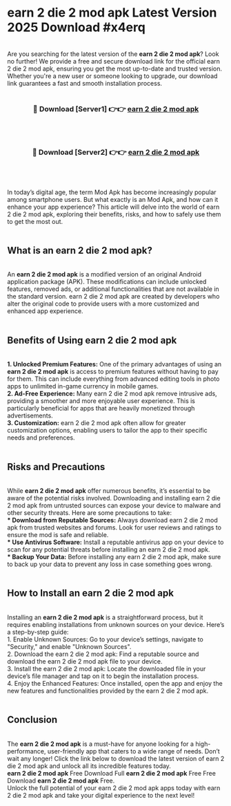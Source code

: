 # earn 2 die 2 mod apk Latest Version 2025 Download #x4erq<br>
<br>
Are you searching for the latest version of the <strong>earn 2 die 2 mod apk</strong>? Look no further! We provide a free and secure download link for the official earn 2 die 2 mod apk, ensuring you get the most up-to-date and trusted version. Whether you're a new user or someone looking to upgrade, our download link guarantees a fast and smooth installation process.
<br>
<br>
<div align="center">
<h3>🔴 Download [Server1] 👉👉 <a href="https://modyolo.store/earn_2_die_2_mod_apk">earn 2 die 2 mod apk</a></h3><br>
<br>
<h3>🔴 Download [Server2] 👉👉 <a href="https://modyolo.store/=earn_2_die_2_mod_apk">earn 2 die 2 mod apk</a></h3><br>
</div>
<br>
<br>
In today’s digital age, the term Mod Apk has become increasingly popular among smartphone users. But what exactly is an Mod Apk, and how can it enhance your app experience? This article will delve into the world of earn 2 die 2 mod apk, exploring their benefits, risks, and how to safely use them to get the most out.
<br>
<br>
<h2>What is an earn 2 die 2 mod apk?</h2>
<br>
An <strong>earn 2 die 2 mod apk</strong> is a modified version of an original Android application package (APK). These modifications can include unlocked features, removed ads, or additional functionalities that are not available in the standard version. earn 2 die 2 mod apk are created by developers who alter the original code to provide users with a more customized and enhanced app experience.
<br>
<br>
<h2>Benefits of Using earn 2 die 2 mod apk</h2>
<br>
<strong> 1. Unlocked Premium Features:</strong> One of the primary advantages of using an <strong>earn 2 die 2 mod apk</strong> is access to premium features without having to pay for them. This can include everything from advanced editing tools in photo apps to unlimited in-game currency in mobile games.
<br>
<strong> 2. Ad-Free Experience:</strong> Many earn 2 die 2 mod apk remove intrusive ads, providing a smoother and more enjoyable user experience. This is particularly beneficial for apps that are heavily monetized through advertisements.
<br>
<strong> 3. Customization:</strong> earn 2 die 2 mod apk often allow for greater customization options, enabling users to tailor the app to their specific needs and preferences.
<br>
<br>
<h2>Risks and Precautions</h2>
<br>
While <strong>earn 2 die 2 mod apk</strong> offer numerous benefits, it’s essential to be aware of the potential risks involved. Downloading and installing earn 2 die 2 mod apk from untrusted sources can expose your device to malware and other security threats. Here are some precautions to take:
<br>
<strong> * Download from Reputable Sources:</strong> Always download earn 2 die 2 mod apk from trusted websites and forums. Look for user reviews and ratings to ensure the mod is safe and reliable.
<br>
<strong> * Use Antivirus Software:</strong> Install a reputable antivirus app on your device to scan for any potential threats before installing an earn 2 die 2 mod apk.
<br>
<strong> * Backup Your Data:</strong> Before installing any earn 2 die 2 mod apk, make sure to back up your data to prevent any loss in case something goes wrong.
<br>
<br>
<h2>How to Install an earn 2 die 2 mod apk</h2>
<br>
Installing an <strong>earn 2 die 2 mod apk</strong> is a straightforward process, but it requires enabling installations from unknown sources on your device. Here’s a step-by-step guide:
<br>
 1. Enable Unknown Sources: Go to your device’s settings, navigate to "Security," and enable "Unknown Sources".
<br>
 2. Download the earn 2 die 2 mod apk: Find a reputable source and download the earn 2 die 2 mod apk file to your device.
<br>
 3. Install the earn 2 die 2 mod apk: Locate the downloaded file in your device’s file manager and tap on it to begin the installation process.
<br>
 4. Enjoy the Enhanced Features: Once installed, open the app and enjoy the new features and functionalities provided by the earn 2 die 2 mod apk.
<br>
<br>
<h2><strong>Conclusion</strong></h2>
<br>
The <strong>earn 2 die 2 mod apk</strong> is a must-have for anyone looking for a high-performance, user-friendly app that caters to a wide range of needs. Don’t wait any longer! Click the link below to download the latest version of earn 2 die 2 mod apk and unlock all its incredible features today.
<br>
<strong>earn 2 die 2 mod apk</strong> Free Download Full <strong>earn 2 die 2 mod apk</strong> Free Free Download <strong>earn 2 die 2 mod apk</strong> Free.
<br>
Unlock the full potential of your earn 2 die 2 mod apk apps today with earn 2 die 2 mod apk and take your digital experience to the next level!

